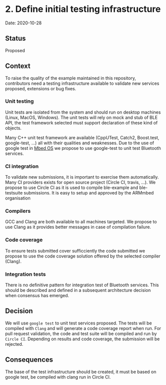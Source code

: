 # 2. Define initial testing infrastructure

Date: 2020-10-28

## Status

Proposed

## Context

To raise the quality of the example maintained in this repository, contributors 
need a testing infrastructure available to validate new services proposed, 
extensions or bug fixes. 

### Unit testing 

Unit tests are isolated from the system and should run on desktop machines 
(Linux, MacOS, Windows). 
The unit tests will rely on mock and stub of BLE API, the test framework selected 
must support declaration of these kind of objects. 

Many C++ unit test framework are available (CppUTest, Catch2, Boost.test, 
google-test, ...) all with their qualities and weaknesses. 
Due to the use of google test in [Mbed OS](https://github.com/ARMmbed/mbed-os/tree/master/UNITTESTS) 
we propose to use google-test to unit test Bluetooth services.

### CI integration 

To validate new submissions, it is important to exercise them automatically. 
Many CI providers exists for open source project (Circle CI, travis, ...). 
We propose to use Circle CI as it is used to compile ble-example and ble-testsuite
submissions. It is easy to setup and approved by the ARMmbed organisation 

### Compilers 

GCC and Clang are both available to all machines targeted. 
We propose to use Clang as it provides better messages in case of compilation failure.

### Code coverage

To ensure tests submitted cover sufficciently the code submitted we propose to use the 
code coverage solution offered by the selected compiler (Clang).   

### Integration tests

There is no definitive pattern for integration test of Bluetooth services. 
This should be described and defined in a subsequent architecture decision when consensus has emerged.  


## Decision

We will use `google test` to unit test services proposed. The tests will be compiled 
with `Clang` and will generate a code coverage report when run.
For pull request validation, the code and test suite will be compiled and run by `Circle CI`. 
Depending on results and code coverage, the submission will be rejected. 

## Consequences

The base of the test infrastructure should be created, it must be based on google test, 
be compiled with clang run in Circle CI. 
